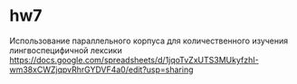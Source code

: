# hw7
Использование параллельного корпуса для количественного изучения лингвоспецифичной лексики
https://docs.google.com/spreadsheets/d/1jqoTvZxUTS3MUkyfzhI-wm38xCWZjqpvRhrGYDVF4a0/edit?usp=sharing 
